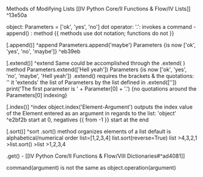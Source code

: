 Methods of Modifying Lists [[IV Python Core/II Functions & Flow/IV Lists]] ^13e50a

object: Parameters = ['ok', 'yes', 'no']
dot operator: '.': invokes a command
-append() : method
	{{ methods use dot notation; functions do not }}

[.append()] ^append
Parameters.append('maybe')
	Parameters {is now ['ok', 'yes', 'no', 'maybe']} ^eb39eb

[.extend()] ^extend
Same could be accomplished through the .extend( ) method
Parameters.extend(['Hell yeah'])
Parameters {is now ['ok', 'yes', 'no', 'maybe', 'Hell yeah']}
	.extend() requires the brackets & the quotations: ''
	it 'extends' the list of Parameters by the list defined in .extend([''])
	print('The first parameter is ' + Parameter[0] + '.') {no quotations around the Parameters[0] indexing}

[.index()] ^index
object.index('Element-Argument') outputs the index value of the Element entered as an argument in regards to the list: 'object' ^e2bf2b
	start at 0, negatives {{ from -1 }} start at the end

[.sort()] ^sort
.sort() method organizes elements of a list
	default is alphabetical/numerical order
	list=[1,2,3,4]
	list.sort(reverse=True)
	list
	>4,3,2,1
	>list.sort()
	>list
	>1,2,3,4

.get() - [[IV Python Core/II Functions & Flow/VIII Dictionaries#^ad4081]]

command(argument) is not the same as object.operation(argument)